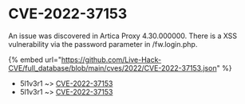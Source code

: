 # CVE-2022-37153

An issue was discovered in Artica Proxy 4.30.000000. There is a XSS vulnerability via the password parameter in /fw.login.php.

{% embed url="https://github.com/Live-Hack-CVE/full_database/blob/main/cves/2022/CVE-2022-37153.json" %}


* 5l1v3r1 ~> [CVE-2022-37153](https://www.alice-snow.ru/2022/database/cve-2022-37153/cve-2022-37153-5l1v3r1)
* 5l1v3r1 ~> [CVE-2022-37153](https://www.alice-snow.ru/2022/database/cve-2022-37153/cve-2022-37153-5l1v3r1)